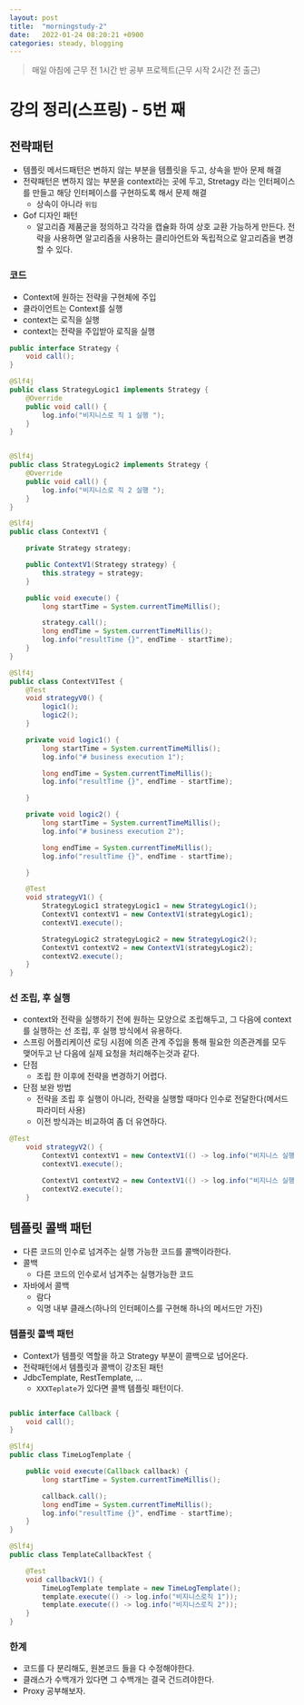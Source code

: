 ```yaml
---
layout: post
title:  "morningstudy-2"
date:   2022-01-24 08:20:21 +0900
categories: steady, blogging
---
```


> 매일 아침에 근무 전 1시간 반 공부 프로젝트(근무 시작 2시간 전 출근)

# 강의 정리(스프링) - 5번 째


## 전략패턴
- 템플릿 메서드패턴은 변하지 않는 부분을 템플릿을 두고, 상속을 받아 문제 해결
- 전략패턴은 변하지 않는 부분을 context라는 곳에 두고, Stretagy 라는 인터페이스를 만들고 해당 인터페이스를 구현하도록 해서 문제 해결
    - 상속이 아니라 `위임`
- Gof 디자인 패턴
    - 알고리즘 제품군을 정의하고 각각을 캡슐화 하여 상호 교환 가능하게 만든다. 전략을 사용하면 알고리즘을 사용하는 클리아언트와 독립적으로 알고리즘을 변경할 수 있다.


### 코드
- Context에 원하는 전략을 구현체에 주입
- 클라이언트는 Context를 실행
- context는 로직을 실행
- context는 전략을 주입받아 로직을 실행

```java
public interface Strategy {
    void call();
}

@Slf4j
public class StrategyLogic1 implements Strategy {
    @Override
    public void call() {
        log.info("비지니스로 직 1 실행 ");
    }
}


@Slf4j
public class StrategyLogic2 implements Strategy {
    @Override
    public void call() {
        log.info("비지니스로 직 2 실행 ");
    }
}

@Slf4j
public class ContextV1 {

    private Strategy strategy;

    public ContextV1(Strategy strategy) {
        this.strategy = strategy;
    }

    public void execute() {
        long startTime = System.currentTimeMillis();

        strategy.call();
        long endTime = System.currentTimeMillis();
        log.info("resultTime {}", endTime - startTime);
    }
}

@Slf4j
public class ContextV1Test {
    @Test
    void strategyV0() {
        logic1();
        logic2();
    }

    private void logic1() {
        long startTime = System.currentTimeMillis();
        log.info("# business execution 1");

        long endTime = System.currentTimeMillis();
        log.info("resultTime {}", endTime - startTime);

    }

    private void logic2() {
        long startTime = System.currentTimeMillis();
        log.info("# business execution 2");

        long endTime = System.currentTimeMillis();
        log.info("resultTime {}", endTime - startTime);

    }

    @Test
    void strategyV1() {
        StrategyLogic1 strategyLogic1 = new StrategyLogic1();
        ContextV1 contextV1 = new ContextV1(strategyLogic1);
        contextV1.execute();

        StrategyLogic2 strategyLogic2 = new StrategyLogic2();
        ContextV1 contextV2 = new ContextV1(strategyLogic2);
        contextV2.execute();
    }
}


```

### 선 조립, 후 실행
- context와 전략을 실행하기 전에 원하는 모양으로 조립해두고, 그 다음에 context를 실행하는 선 조립, 후 실행 방식에서 유용하다.
- 스프링 어플리케이션 로딩 시점에 의존 관계 주입을 통해 필요한 의존관계를 모두 맺어두고 난 다음에 실제 요청을 처리해주는것과 같다.
- 단점
    - 조립 한 이후에 전략을 변경하기 어렵다.
- 단점 보완 방법 
    - 전략을 조립 후 실행이 아니라, 전략을 실행할 때마다 인수로 전달한다(메서드 파라미터 사용)
    - 이전 방식과는 비교하여 좀 더 유연하다.

```java
@Test
    void strategyV2() {
        ContextV1 contextV1 = new ContextV1(() -> log.info("비지니스 실행"));
        contextV1.execute();

        ContextV1 contextV2 = new ContextV1(() -> log.info("비지니스 실행"));
        contextV2.execute();
    }
```

## 템플릿 콜백 패턴
- 다른 코드의 인수로 넘겨주는 실행 가능한 코드를 콜백이라한다.
- 콜백
    - 다른 코드의 인수로서 넘겨주는 실행가능한 코드
- 자바에서 콜백
    - 람다
    - 익명 내부 클래스(하나의 인터페이스를 구현해 하나의 메서드만 가진)


### 템플릿 콜백 패턴
- Context가 템플릿 역할을 하고 Strategy 부분이 콜백으로 넘어온다.
- 전략패턴에서 템플릿과 콜백이 강조된 패턴
- JdbcTemplate, RestTemplate, ...
    - `XXXTeplate`가 있다면 콜백 템플릿 패턴이다.

```java

public interface Callback {
    void call();
}

@Slf4j
public class TimeLogTemplate {

    public void execute(Callback callback) {
        long startTime = System.currentTimeMillis();

        callback.call();
        long endTime = System.currentTimeMillis();
        log.info("resultTime {}", endTime - startTime);
    }
}

@Slf4j
public class TemplateCallbackTest {

    @Test
    void callbackV1() {
        TimeLogTemplate template = new TimeLogTemplate();
        template.execute(() -> log.info("비지니스로직 1"));
        template.execute(() -> log.info("비지니스로직 2"));
    }
}

```

### 한계
- 코드를 다 분리해도, 원본코드 들을 다 수정해야한다.
- 클래스가 수백개가 있다면 그 수백개는 결국 건드려야한다.
- Proxy 공부해보자.